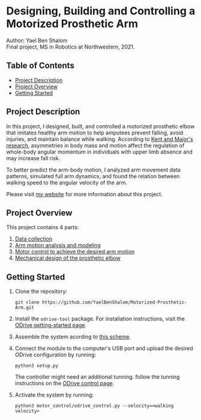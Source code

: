 # Designing, Building and Controlling a Motorized Prosthetic Arm

Author: Yael Ben Shalom<br>
Final project, MS in Robotics at Northwestern, 2021.


## Table of Contents

- [Project Description](#project_description)
- [Project Overview](#project_overview)
- [Getting Started](#getting-started)

## Project Description

In this project, I designed, built, and controlled a motorized prosthetic elbow that imitates healthy arm motion to help amputees prevent falling, avoid injuries, and maintain balance while walking. According to [Kent and Major's research](https://www.sciencedirect.com/science/article/abs/pii/S0268003320301248?casa_token=pASJip1O0HgAAAAA:ckojZ8F55NSTF2rAq7aVUub568BDZgnYYnto9notnVSgfjbTsNp5ktE2Q-ZMWgL62Lgc80yd), asymmetries in body mass and motion affect the regulation of whole-body angular momentum in individuals with upper limb absence and may increase fall risk.

To better predict the arm-body motion, I analyzed arm movement data patterns, simulated full arm dynamics, and found the relation between walking speed to the angular velocity of the arm.

Please visit [my website](https://yaelbenshalom.github.io/motorized_prosthetic_arm/index.html) for more information about this project.

## Project Overview

This project contains 4 parts:

1. [Data collection](https://github.com/YaelBenShalom/Motorized-Prosthetic-Arm/tree/master/data)
2. [Arm motion analysis and modeling](https://github.com/YaelBenShalom/Motorized-Prosthetic-Arm/tree/master/motor_control/arm_pendulum_modeling)
3. [Motor control to achieve the desired arm motion](https://github.com/YaelBenShalom/Motorized-Prosthetic-Arm/tree/master/motor_control)
4. [Mechanical design of the prosthetic elbow](https://github.com/YaelBenShalom/Motorized-Prosthetic-Arm/tree/master/mech_design)

## Getting Started

1. Clone the repository:
    ```
    git clone https://github.com/YaelBenShalom/Motorized-Prosthetic-Arm.git
    ```

2. Install the `odrive-tool` package. For installation instructions, visit the [ODrive getting-started page](https://docs.odriverobotics.com/).

3. Assemble the system acording to [this scheme]().

4. Connect the module to the computer's USB port and upload the desired ODrive configuration by running:
    ```
    python3 setup.py
    ```

    The controller might need an additional tunning. follow the tunning instructions on the [ODrive control page](https://docs.odriverobotics.com/control).

5. Activate the system by running:
    ```
    python3 motor_control/odrive_control.py --velocity=<walking velocity>
    ```
